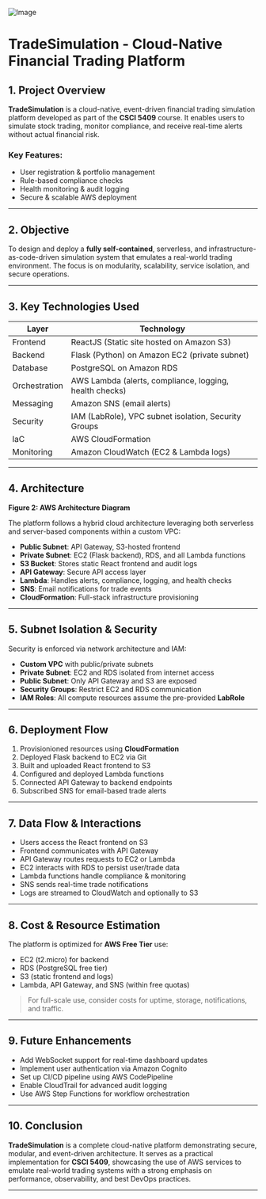 ![Image](https://github.com/user-attachments/assets/61fd6afd-8fb0-4abe-ae92-bea9ff33c6a7)




# TradeSimulation - Cloud-Native Financial Trading Platform

## 1. Project Overview

**TradeSimulation** is a cloud-native, event-driven financial trading simulation platform developed as part of the **CSCI 5409** course. It enables users to simulate stock trading, monitor compliance, and receive real-time alerts without actual financial risk.

### Key Features:
- User registration & portfolio management  
- Rule-based compliance checks  
- Health monitoring & audit logging  
- Secure & scalable AWS deployment  

---

## 2. Objective

To design and deploy a **fully self-contained**, serverless, and infrastructure-as-code-driven simulation system that emulates a real-world trading environment. The focus is on modularity, scalability, service isolation, and secure operations.

---

## 3. Key Technologies Used

| Layer         | Technology                                                                 |
|---------------|----------------------------------------------------------------------------|
| Frontend      | ReactJS (Static site hosted on Amazon S3)                                 |
| Backend       | Flask (Python) on Amazon EC2 (private subnet)                             |
| Database      | PostgreSQL on Amazon RDS                                                  |
| Orchestration | AWS Lambda (alerts, compliance, logging, health checks)                   |
| Messaging     | Amazon SNS (email alerts)                                                 |
| Security      | IAM (LabRole), VPC subnet isolation, Security Groups                      |
| IaC           | AWS CloudFormation                                                        |
| Monitoring    | Amazon CloudWatch (EC2 & Lambda logs)                                     |

---

## 4. Architecture

**Figure 2: AWS Architecture Diagram**

The platform follows a hybrid cloud architecture leveraging both serverless and server-based components within a custom VPC:

- **Public Subnet**: API Gateway, S3-hosted frontend  
- **Private Subnet**: EC2 (Flask backend), RDS, and all Lambda functions  
- **S3 Bucket**: Stores static React frontend and audit logs  
- **API Gateway**: Secure API access layer  
- **Lambda**: Handles alerts, compliance, logging, and health checks  
- **SNS**: Email notifications for trade events  
- **CloudFormation**: Full-stack infrastructure provisioning  

---

## 5. Subnet Isolation & Security

Security is enforced via network architecture and IAM:

- **Custom VPC** with public/private subnets  
- **Private Subnet**: EC2 and RDS isolated from internet access  
- **Public Subnet**: Only API Gateway and S3 are exposed  
- **Security Groups**: Restrict EC2 and RDS communication  
- **IAM Roles**: All compute resources assume the pre-provided **LabRole**  

---

## 6. Deployment Flow

1. Provisionioned resources using **CloudFormation**
2. Deployed Flask backend to EC2 via Git
3. Built and uploaded React frontend to S3
4. Configured and deployed Lambda functions
5. Connected API Gateway to backend endpoints
6. Subscribed SNS for email-based trade alerts

---

## 7. Data Flow & Interactions

- Users access the React frontend on S3  
- Frontend communicates with API Gateway  
- API Gateway routes requests to EC2 or Lambda  
- EC2 interacts with RDS to persist user/trade data  
- Lambda functions handle compliance & monitoring  
- SNS sends real-time trade notifications  
- Logs are streamed to CloudWatch and optionally to S3  

---

## 8. Cost & Resource Estimation

The platform is optimized for **AWS Free Tier** use:

- EC2 (t2.micro) for backend  
- RDS (PostgreSQL free tier)  
- S3 (static frontend and logs)  
- Lambda, API Gateway, and SNS (within free quotas)  

> For full-scale use, consider costs for uptime, storage, notifications, and traffic.

---

## 9. Future Enhancements

- Add WebSocket support for real-time dashboard updates  
- Implement user authentication via Amazon Cognito  
- Set up CI/CD pipeline using AWS CodePipeline  
- Enable CloudTrail for advanced audit logging  
- Use AWS Step Functions for workflow orchestration  

---

## 10. Conclusion

**TradeSimulation** is a complete cloud-native platform demonstrating secure, modular, and event-driven architecture. It serves as a practical implementation for **CSCI 5409**, showcasing the use of AWS services to emulate real-world trading systems with a strong emphasis on performance, observability, and best DevOps practices.

---
